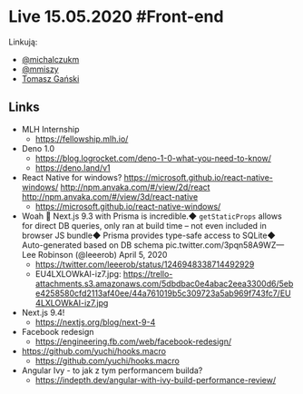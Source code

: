 # Live 15.05.2020 #Front-end

Linkują:
* [@michalczukm](https://twitter.com/michalczukm)
* [@mmiszy](https://twitter.com/mmiszy)
* [Tomasz Gański](https://www.linkedin.com/in/tomaszganski)

## Links
* MLH Internship
  * https://fellowship.mlh.io/
* Deno 1.0
  * https://blog.logrocket.com/deno-1-0-what-you-need-to-know/
  * https://deno.land/v1
* React Native for windows?
  https://microsoft.github.io/react-native-windows/
http://npm.anvaka.com/#/view/2d/react
http://npm.anvaka.com/#/view/3d/react-native
  * https://microsoft.github.io/react-native-windows/
* Woah 🤯 Next.js 9.3 with Prisma is incredible.◆ `getStaticProps` allows for direct DB queries, only ran at build time – not even included in browser JS bundle◆ Prisma provides type-safe access to SQLite◆ Auto-generated based on DB schema pic.twitter.com/3pqn58A9WZ— Lee Robinson (@leeerob) April 5, 2020
  * https://twitter.com/leeerob/status/1246948338714492929
  * EU4LXLOWkAI-iz7.jpg: https://trello-attachments.s3.amazonaws.com/5dbdbac0e4abac2eea3300d6/5ebe4258580cfd2113af40ee/44a761019b5c309723a5ab969f743fc7/EU4LXLOWkAI-iz7.jpg
* Next.js 9.4!
  * https://nextjs.org/blog/next-9-4
* Facebook redesign
  * https://engineering.fb.com/web/facebook-redesign/
* https://github.com/yuchi/hooks.macro
  * https://github.com/yuchi/hooks.macro
* Angular Ivy - to jak z tym performancem builda?
  * https://indepth.dev/angular-with-ivy-build-performance-review/